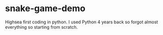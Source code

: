 # snake-game-demo
Highsea first coding in python. I used Python 4 years back so forgot almost everything so starting from scratch.
